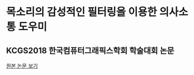 # 목소리의 감성적인 필터링을 이용한 의사소통 도우미


KCGS2018 한국컴퓨터그래픽스학회 학술대회 논문
---
[원본 논문 보기](./Communications_Helper_with_Emotional_Filtering_of_Voice.pdf)
